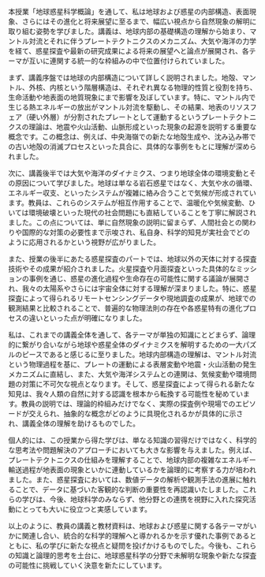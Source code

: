 本授業「地球惑星科学概論」を通して、私は地球および惑星の内部構造、表面現象、さらにはその進化と将来展望に至るまで、幅広い視点から自然現象の解明に取り組む姿勢を学びました。講義は、地球内部の基礎構造の理解から始まり、マントル対流とそれに伴うプレートテクトニクスのメカニズム、大気や海洋の力学を経て、惑星探査や最新の研究成果による将来の展望へと論点が展開され、各テーマが互いに連関する統一的な枠組みの中で位置付けられていました。

まず、講義序盤では地球の内部構造について詳しく説明されました。地殻、マントル、外核、内核という階層構造は、それぞれ異なる物理的性質と役割を持ち、生命活動や地表面の地質現象にまで影響を及ぼしています。特に、マントル内で生じる熱エネルギーの放出がマントル対流を駆動し、その結果、地表のリソスフェア（硬い外層）が分割されたプレートとして運動するというプレートテクトニクスの理論は、地震や火山活動、山脈形成といった現象の起源を説明する重要な概念です。この概念は、例えば、中央海嶺での新たな地殻生成や、沈み込み帯での古い地殻の消滅プロセスといった具合に、具体的な事例をもとに理解が深められました。

次に、講義後半では大気や海洋のダイナミクス、つまり地球全体の環境変動とその原因について学びました。地球は単なる岩石惑星ではなく、大気や水の循環、エネルギー収支、といったシステムが複雑に絡み合うことで気候が形成されています。教員は、これらのシステムが相互作用することで、温暖化や気候変動、ひいては環境破壊といった現代の社会問題にも直結していることを丁寧に解説されました。この点については、単に自然現象の説明に留まらず、人間社会との関わりや国際的な対策の必要性まで示唆され、私自身、科学的知見が実社会でどのように応用されるかという視野が広がりました。

また、授業の後半にあたる惑星探査のパートでは、地球以外の天体に対する探査技術やその成果が紹介されました。火星探査や月面探査といった具体的なミッションの事例を通じ、惑星の進化過程や生命存在の可能性に関する議論が展開され、我々の太陽系やさらには宇宙全体に対する理解が深まりました。特に、惑星探査によって得られるリモートセンシングデータや現地調査の成果が、地球での観測結果と比較されることで、普遍的な物理法則の存在や各惑星特有の進化プロセスの違いといった点が明確になりました。

私は、これまでの講義全体を通して、各テーマが単独の知識にとどまらず、論理的に繋がり合いながら地球や惑星全体のダイナミクスを解明するための一大パズルのピースであると感じるに至りました。地球内部構造の理解は、マントル対流という物理過程を基に、プレートの運動による表層変動や地震・火山活動の発生メカニズムに直結し、また、大気や海洋システムとの連関は、気候変動や環境問題の対策に不可欠な視点となります。そして、惑星探査によって得られる新たな知見は、我々人類の自然に対する認識を根本から転換する可能性を秘めています。教員の説明では、理論的枠組みだけでなく、実際の探査例や現場でのエピソードが交えられ、抽象的な概念がどのように具現化されるかが具体的に示され、講義全体の理解を助けるものでした。

個人的には、この授業から得た学びは、単なる知識の習得だけではなく、科学的な思考法や問題解決のアプローチにおいても大きな影響を与えました。例えば、プレートテクトニクスの仕組みを理解することで、地球内部の複雑なエネルギー輸送過程が地表面の現象といかに連動しているかを論理的に考察する力が培われました。また、惑星探査においては、数値データの解析や観測手法の進展に触れることで、データに基づいた客観的な判断の重要性を再認識いたしました。これらの学びは、今後、地球科学のみならず、他分野との連携を視野に入れた探究活動にとっても大いに役立つと実感しています。

以上のように、教員の講義と教材資料は、地球および惑星に関する各テーマがいかに関連し合い、統合的な科学的理解へと導かれるかを示す優れた事例であるとともに、私の学びに新たな視点と疑問を投げかけるものでした。今後も、これらの知識と論理的思考を土台に、地球惑星科学の分野で未解明な現象や新たな探査の可能性に挑戦していく決意を新たにしています。